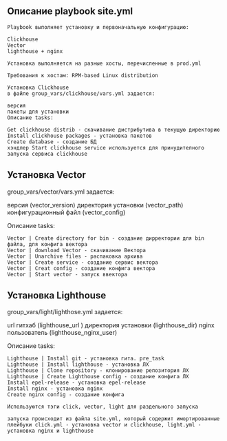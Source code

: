 ## Описание playbook site.yml
```
Playbook выполняет установку и первоначальную конфигурацию:

Clickhouse
Vector
lighthouse + nginx

Установка выполняется на разные хосты, перечисленные в prod.yml

Требования к хостам: RPM-based Linux distribution

Установка Clickhouse
в файле group_vars/clickhouse/vars.yml задается:

версия
пакеты для установки
Описание tasks:

Get clickhouse distrib - скачивание дистрибутива в текущую директорию
Install clickhouse packages - установка пакетов
Create database - создание БД
хэндлер Start clickhouse service используется для принудителного запуска сервиса clickhouse
```

## Установка Vector
group_vars/vector/vars.yml задается:

версия (vector_version)
директория установки (vector_path)
конфигурационный файл (vector_config)


Описание tasks:
```
Vector | Create directory for bin - cоздание дирректории для bin файлa, для конфига вектора
Vector | download Vector - скачивание Вектора
Vector | Unarchive files - распаковка архива
Vector | Create service - создание сервис вектора
Vector | Creat config - создание конфига вектора
Vector | Start vector - запуск ввектора
```
## Установка Lighthouse
group_vars/light/lighthose.yml задается:

url гитхаб (lighthouse_url )
директория установки (lighthouse_dir)
nginx пользователь (lighthouse_nginx_user)


Описание tasks:
```
Lighthouse | Install git - установка гита. pre_task
Lighthouse | Install lighthouse - установка ЛХ
Lighthouse | Clone repository - клонирование репозитория ЛХ
Lighthouse | Create Lighthouse config - создание конфига ЛХ
Install epel-release - установка epel-release
Install nginx - установка nginx
Create nginx config - создание конфига
```

```
Используются тэги click, vector, light для раздельного запуска
```

```
запуска происходит из файла site.yml, который содержит имортированные плейбуки click.yml - установка vector и clickhouse, light.yml - установка nginx и lighthouse
```